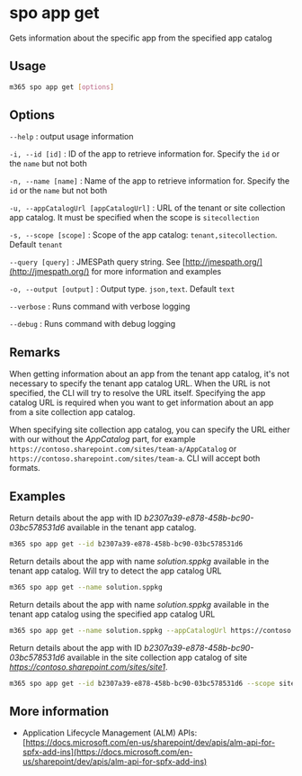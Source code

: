 # spo app get

Gets information about the specific app from the specified app catalog

## Usage

```sh
m365 spo app get [options]
```

## Options

`--help`
: output usage information

`-i, --id [id]`
: ID of the app to retrieve information for. Specify the `id` or the `name` but not both

`-n, --name [name]`
: Name of the app to retrieve information for. Specify the `id` or the `name` but not both

`-u, --appCatalogUrl [appCatalogUrl]`
: URL of the tenant or site collection app catalog. It must be specified when the scope is `sitecollection`

`-s, --scope [scope]`
: Scope of the app catalog: `tenant,sitecollection`. Default `tenant`

`--query [query]`
: JMESPath query string. See [http://jmespath.org/](http://jmespath.org/) for more information and examples

`-o, --output [output]`
: Output type. `json,text`. Default `text`

`--verbose`
: Runs command with verbose logging

`--debug`
: Runs command with debug logging

## Remarks

When getting information about an app from the tenant app catalog, it's not necessary to specify the tenant app catalog URL. When the URL is not specified, the CLI will try to resolve the URL itself. Specifying the app catalog URL is required when you want to get information about an app from a site collection app catalog.

When specifying site collection app catalog, you can specify the URL either with our without the _AppCatalog_ part, for example `https://contoso.sharepoint.com/sites/team-a/AppCatalog` or `https://contoso.sharepoint.com/sites/team-a`. CLI will accept both formats.

## Examples

Return details about the app with ID _b2307a39-e878-458b-bc90-03bc578531d6_ available in the tenant app catalog.

```sh
m365 spo app get --id b2307a39-e878-458b-bc90-03bc578531d6
```

Return details about the app with name _solution.sppkg_ available in the tenant app catalog. Will try to detect the app catalog URL

```sh
m365 spo app get --name solution.sppkg
```

Return details about the app with name _solution.sppkg_ available in the tenant app catalog using the specified app catalog URL

```sh
m365 spo app get --name solution.sppkg --appCatalogUrl https://contoso.sharepoint.com/sites/apps
```

Return details about the app with ID _b2307a39-e878-458b-bc90-03bc578531d6_ available in the site collection app catalog of site _https://contoso.sharepoint.com/sites/site1_.

```sh
m365 spo app get --id b2307a39-e878-458b-bc90-03bc578531d6 --scope sitecollection --appCatalogUrl https://contoso.sharepoint.com/sites/site1
```

## More information

- Application Lifecycle Management (ALM) APIs: [https://docs.microsoft.com/en-us/sharepoint/dev/apis/alm-api-for-spfx-add-ins](https://docs.microsoft.com/en-us/sharepoint/dev/apis/alm-api-for-spfx-add-ins)